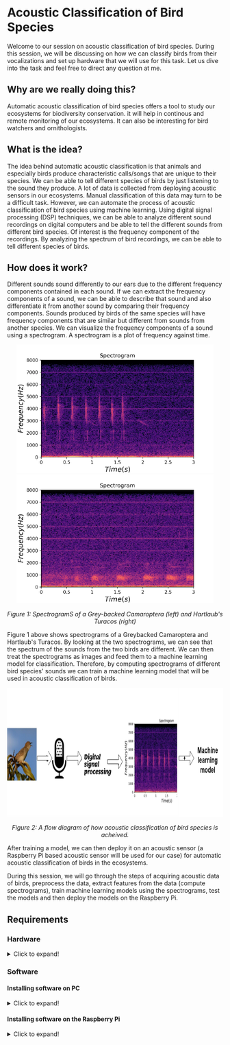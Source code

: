 # Acoustic Classification of Bird Species

Welcome to our session on acoustic classification of bird species. During this session, we will be discussing on how we can classify birds from their vocalizations and set up hardware that we will use for this task. Let us dive into the task and feel free to direct any question at me.

## Why are we really doing this?


Automatic acoustic classification of bird species offers a tool to study our ecosystems for biodiversity conservation. it will help in continous and remote monitoring of our ecosystems. It can also be interesting for bird watchers and ornithologists.
</details>

## What is the idea?



The idea behind automatic acoustic classification is that animals and especially birds produce characteristic calls/songs that are unique to their species. We can be able to tell different species of birds by just listening to the sound they produce. A lot of data is collected from deploying acoustic sensors in our ecosystems. Manual classification of this data may turn to be a difficult task. However, we can automate the process of acoustic classification of bird species using machine learning. Using digital signal processing (DSP) techniques, we can be able to analyze different sound recordings on digital computers and be able to tell the different sounds from different bird species. Of interest is the frequency component of the recordings. By analyzing the spectrum of bird recordings, we can be able to tell different species of birds.



## How does it work?


Different sounds sound differently to our ears due to the different frequency components contained in each sound. If we can extract the frequency components of a sound, we can be able to describe that sound and also differentiate it from another sound by comparing their frequency components. Sounds produced by birds of the same species will have frequency components that are similar but different from sounds from another species. We can visualize the frequency components of a sound using a spectrogram. A spectrogram is a plot of frequency against time.

<p align="center">
  <img width="460" height="300" src="/assets/img/grey-backed.png">
  <img width="460" height="300" src="/assets/img/hartlaub's-turacos-spectrogram.png">
  
</p>

<p align="center"> 
  <em>Figure 1: SpectrogramS of a Grey-backed Camaroptera (left) and Hartlaub's Turacos (right)</em>
</p>

Figure 1 above shows spectrograms of a Greybacked Camaroptera and Hartlaub's Turacos. By looking at the two spectrograms, we can see that the spectrum of the sounds from the two birds are different. We can then treat the spectrograms as images and feed them to a machine learning model for classification. Therefore, by computing spectrograms of different bird species' sounds we can train a machine learning model that will be used in acoustic classification of birds. 

<p align="center">
  <img width="auto" height="300" src="/assets/img/dsp-ml.png"> 
</p>

<p align="center"> 
  <em>Figure 2: A flow diagram of how acoustic classification of bird species is acheived.</em>
</p>

After training a model, we can then deploy it on an acoustic sensor (a Raspberry Pi based acoustic sensor will be used for our case) for automatic acoustic classification of birds in the ecosystems. 

During this session, we will go through the steps of acquiring acoustic data of birds, preprocess the data, extract features from the data (compute spectrograms), train machine learning models using the spectrograms, test the models and then deploy the models on the Raspberry Pi.



## Requirements


### Hardware

<details>
  <summary>Click to expand!</summary>

1. PC and access to the internet
2. Raspberry Pi 3/4 and its power supply
3. 8GB+ SD card
4. USB microphone
5. Mouse, keyboard, monitor and a HDMI cable (optinal)
  
</details>

### Software

#### Installing software on PC

<details>
  <summary>Click to expand!</summary>


1. Installing Python

For this task, we will be using Python programming language so let's begin with installing it on our computers. If you have Python installed on your computer you can skip to the second requirement. Before installing Python on Windows, go to the[Microsoft Visual C++ downloads](https://www.python.org/downloads/), scroll down the page to the Visual Studio 2015, 2017 and 2019 section and download and install the Microsoft Visual C++ Redistributable for Visual Studio 2015, 2017 and 2019 for your platform. For computers running on windows and Mac OS X, download the [Python installer here](https://www.python.org/downloads/) and run it. For computers running on Linux distributions, run the following on terminal:  

```cpp
sudo apt install python3 python3-pip
```

2. Creating a Python environment

Next, we need to create a Python environment and install the necessary libraries. To create the environment and activate it, run the following lines one at a time on the command prompt for Windows and terminal for Linux and Mac OS X:

```cpp
// Windows
python -m venv 'environment name'
'environment name'/Scripts/activate

// Linux and Mac OS X
python -m venv 'environment name'
source 'environment name'/bin/activate
```

To install the requirements, run the following line on the command prompt or the terminal:
```cpp
pip install -r 'path to bioacoustics-requirements.txt'
```
  
</details>

#### Installing software on the Raspberry Pi

<details>
  <summary>Click to expand!</summary>


We are going to install Raspberry Pi OS and the requirements for this task.
1. Installing Raspberry Pi OS

The Raspberry Pi needs an operating system for its operation. Download [Raspberry Pi Imager here](https://www.raspberrypi.org/software/), install it and follow the steps below to write the Raspberry Pi OS image on the SD Card.
##### Step 1
Run the Raspberry Pi Imager and the following window should appear:
<p align="center">
  <img width="auto" height="auto" src="/assets/img/1 raspbian.png"> 
</p>

##### Step 2.0
Choose operating system and select the option highlated below:

<p align="center">
  <img width="auto" height="auto" src="/assets/img/2 raspbian_LI.jpg"> 
</p>

##### Step 2.1
Press CTRL + SHIFT + X for advanced options and check and fill in the spaces as follows

<p align="center">
  <img width="auto" height="auto" src="/assets/img/3 raspbian.PNG"> 
</p>



##### Step 3
Choose storage 

<p align="center">
  <img width="auto" height="auto" src="/assets/img/4 raspbian_LI.jpg"> 
</p>

##### Step 4
Write the image and verify the SD card by clicking yes.

<p align="center">
  <img width="auto" height="auto" src="/assets/img/5 raspbian.PNG"> 
</p>

You should see the writing progress as shown below

<p align="center">
  <img width="auto" height="auto" src="/assets/img/6 raspbian.PNG"> 
</p>

When the writing is completed, the following should appear:

<p align="center">
  <img width="auto" height="auto" src="/assets/img/7 raspbian.PNG"> 
</p>

The SD card is now ready and can be plugged into the SD card slot of the Raspberry Pi. To use the Raspberry Pi, you can do it using a USB keyboard, a monitor, a HDMI cable and a mouse. Just plug the mouse and the keyboard into the Raspberry Pi's USB ports and the HDMI to the HDMI's ports on the monitor and the Pi. Plug the monitor and the Pi to power and switch on the monitor. From here you can access the Raspberry Pi's full desktop environment. If you do not have access to a USB keyboard, a monitor, a HDMI cable and a mouse, we will ssh to the headless Raspberry Pi. 
  
<section id="introduction-to-everything">
  <h2>SSHing into a headless Pi</h2>
 </section>
  
##### Step 1
Connect your PC/Mac to the same Wi-Fi you entered SSID and password to the Pi during the image writing process. Alternatively, you can connect the Raspberry to your computer using an ethernet cable and then power the Raspberry Pi.

##### Step 2
After about a minute, open the command line on your computer and run the following line:
```cpp
ssh pi@raspberry.local
```
You should see the following on the terminal:

<p align="center">
  <img width="auto" height="auto" src="/assets/img/1 headless-ssh.PNG"> 
</p>

Type 'yes' and hit enter and then enter the password you set during image writing and you should be able to get the following:

<p align="center">
  <img width="auto" height="auto" src="/assets/img/3 headless-ssh.PNG"> 
</p>

##### Step 3
Run the following line on the terminal:

```cpp
sudo raspi-config
```
and you should get the following:

<p align="center">
  <img width="auto" height="auto" src="/assets/img/5 headless-ssh.PNG"> 
</p>

Scroll down to Interface Options using up-down buttons and hit enter. The select P3 VNC and enable it. Exit by selecting Finish using the 'sides' arrow keys and hit enter.

##### Step 3
Run the following on the command line to obtain the IP address of the Pi.

```cpp
hostname -I
```
To get the full desktop environment, we will use need to download and install [VNC viewer](https://www.realvnc.com/en/connect/download/viewer/). On installing VNC viewer, open it and enter the IP address of the Pi as shown below and hit enter:
<p align="center">
  <img width="auto" height="auto" src="/assets/img/9 headless-ssh.PNG"> 
</p>

When prompted to enter username, enter 'pi' and then enter the password set during image writing as shown below. Check the 'Remember password' box.

<p align="center">
  <img width="auto" height="auto" src="/assets/img/11 headless-ssh.PNG"> 
</p>

You should now be able to access the whole desktop environment as shown below:

<p align="center">
  <img width="auto" height="auto" src="/assets/img/12 headless-ssh.PNG"> 
</p>


2. Updating Raspberry Pi OS and creating environment

To update the Raspberry Pi, clone this repository into the Raspberry Pi by running the following line in the Raspberry Pi's command line:
```cpp
git clone https://github.com/DeKUT-DSAIL/arm-dev-summit.git
```
Open the File Manager of the Raspberry Pi by clicking on the icon to the right of the Web Browser icon. Open the arm-dev-summit folder and then the bioacoustics subfolder. Copy the `raspi-update-bash` and `env-setup-bash` files and paste them in the `/home/pi` directory. Open the terminal and run the following lines one at a time:

```cpp
chmod +x raspi-update-bash
chmod +x env-setup-bash
```
Next, run the following line to update the Raspberry Pi OS and enter yes when prompted:

```cpp
./raspi-update-bash
```
After updating is done the Raspberry Pi will reboot. After the Pi has rebooted, open the terminal and run the following line and enter yes whenever prompted:

```cpp
./env-setup-bash
```
Now the Raspberry Pi is ready for use in this task.

</details>
